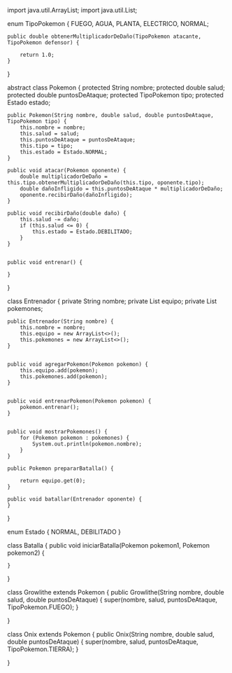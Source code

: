 import java.util.ArrayList;
import java.util.List;


enum TipoPokemon {
    FUEGO, AGUA, PLANTA, ELECTRICO, NORMAL;

   
    public double obtenerMultiplicadorDeDaño(TipoPokemon atacante, TipoPokemon defensor) {
       
        return 1.0;
    }
}


abstract class Pokemon {
    protected String nombre;
    protected double salud;
    protected double puntosDeAtaque;
    protected TipoPokemon tipo;
    protected Estado estado;

    
    public Pokemon(String nombre, double salud, double puntosDeAtaque, TipoPokemon tipo) {
        this.nombre = nombre;
        this.salud = salud;
        this.puntosDeAtaque = puntosDeAtaque;
        this.tipo = tipo;
        this.estado = Estado.NORMAL;
    }

    public void atacar(Pokemon oponente) {
        double multiplicadorDeDaño = this.tipo.obtenerMultiplicadorDeDaño(this.tipo, oponente.tipo);
        double dañoInfligido = this.puntosDeAtaque * multiplicadorDeDaño;
        oponente.recibirDaño(dañoInfligido);
    }

    public void recibirDaño(double daño) {
        this.salud -= daño;
        if (this.salud <= 0) {
            this.estado = Estado.DEBILITADO;
        }
    }

    
    public void entrenar() {
       
    }
}


class Entrenador {
    private String nombre;
    private List<Pokemon> equipo;
    private List<Pokemon> pokemones;

    public Entrenador(String nombre) {
        this.nombre = nombre;
        this.equipo = new ArrayList<>();
        this.pokemones = new ArrayList<>();
    }

   
    public void agregarPokemon(Pokemon pokemon) {
        this.equipo.add(pokemon);
        this.pokemones.add(pokemon);
    }

    
    public void entrenarPokemon(Pokemon pokemon) {
        pokemon.entrenar();
    }

    
    public void mostrarPokemones() {
        for (Pokemon pokemon : pokemones) {
            System.out.println(pokemon.nombre);
        }
    }

    public Pokemon prepararBatalla() {
        
        return equipo.get(0); 
    }

    public void batallar(Entrenador oponente) {
    }
}

enum Estado {
    NORMAL, DEBILITADO
}

class Batalla {
    public void iniciarBatalla(Pokemon pokemon1, Pokemon pokemon2) {
        
    }
}

class Growlithe extends Pokemon {
    public Growlithe(String nombre, double salud, double puntosDeAtaque) {
        super(nombre, salud, puntosDeAtaque, TipoPokemon.FUEGO);
    }

    
}

class Onix extends Pokemon {
    public Onix(String nombre, double salud, double puntosDeAtaque) {
        super(nombre, salud, puntosDeAtaque, TipoPokemon.TIERRA);
    }

    
}